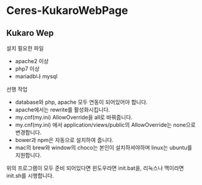 # Ceres-KukaroWebPage
## Kukaro Wep

설치 필요한 파일  
 * apache2 이상
 * php7 이상
 * mariadb나 mysql

선행 작업
 * database와 php, apache 모두 연동이 되어있어야 합니다.
 * apache에서는 rewrite를 활성화시킵니다.
 * my.cnf(my.ini) AllowOverride을 all로 바꿔줍니다.
 * my.cnf(my.ini) 에서 application/views/public의 AllowOverride는 none으로 변경합니다.
 * bower과 npm은 자동으로 설치하여 줍니다.
 * mac의 brew와 window의 choco는 본인이 설치하셔야하며 linux는 ubuntu를 지원합니다.
 
위의 프로그램이 모두 준비 되어있다면 윈도우라면 init.bat을, 리눅스나 맥이라면 init.sh를 시행합니다.
